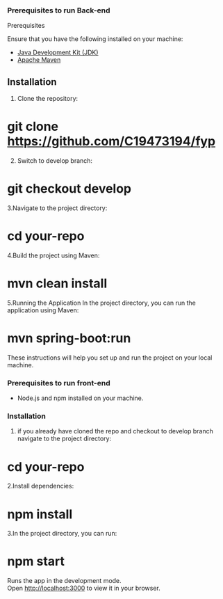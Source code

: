 ### Prerequisites to run Back-end 
Prerequisites

Ensure that you have the following installed on your machine:

- [Java Development Kit (JDK)](https://www.oracle.com/java/technologies/javase-downloads.html)
- [Apache Maven](https://maven.apache.org/download.cgi)

## Installation

   1. Clone the repository:
 # git clone  https://github.com/C19473194/fyp
 2. Switch to develop branch:
   # git checkout develop
3.Navigate to the project directory:
   # cd your-repo
4.Build the project using Maven:
  # mvn clean install
5.Running the Application
In the project directory, you can run the application using Maven:
 # mvn spring-boot:run




These instructions will help you set up and run the project on your local machine.

### Prerequisites to run front-end 

- Node.js and npm installed on your machine.

### Installation


1. if you already have cloned the repo and checkout to develop branch  navigate to the project directory:
  # cd your-repo
2.Install dependencies:
  # npm install
3.In the project directory, you can run:
  # npm start

Runs the app in the development mode.\
Open [http://localhost:3000](http://localhost:3000) to view it in your browser.


